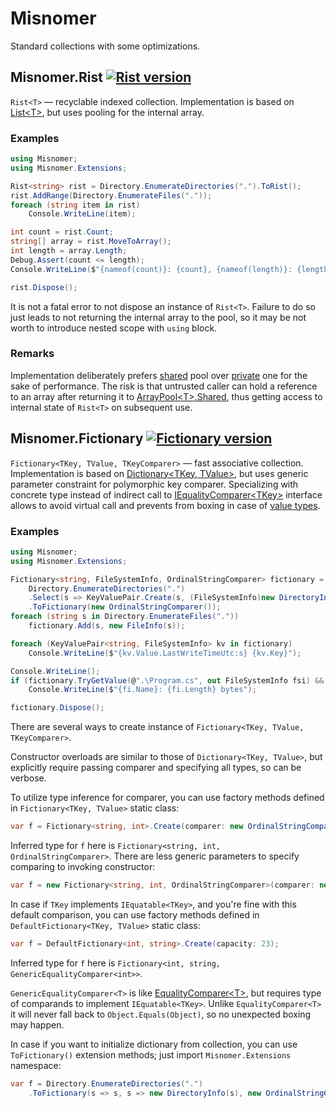 # Misnomer

Standard collections with some optimizations.

## Misnomer.Rist [![Rist version](https://img.shields.io/nuget/v/Misnomer.Rist.svg)](https://www.nuget.org/packages/Misnomer.Rist/)

`Rist<T>` — recyclable indexed collection.
Implementation is based on [List&lt;T&gt;](https://github.com/dotnet/corefx/blob/master/src/Common/src/CoreLib/System/Collections/Generic/List.cs), but uses pooling for the internal array.

### Examples

```csharp
using Misnomer;
using Misnomer.Extensions;
```

```csharp
Rist<string> rist = Directory.EnumerateDirectories(".").ToRist();
rist.AddRange(Directory.EnumerateFiles("."));
foreach (string item in rist)
    Console.WriteLine(item);

int count = rist.Count;
string[] array = rist.MoveToArray();
int length = array.Length;
Debug.Assert(count <= length);
Console.WriteLine($"{nameof(count)}: {count}, {nameof(length)}: {length}");

rist.Dispose();
```

It is not a fatal error to not dispose an instance of `Rist<T>`.
Failure to do so just leads to not returning the internal array to the pool, so it may be not worth to introduce nested scope with `using` block.

### Remarks

Implementation deliberately prefers [shared](https://docs.microsoft.com/en-us/dotnet/api/system.buffers.arraypool-1.shared) pool over [private](https://docs.microsoft.com/en-us/dotnet/api/system.buffers.arraypool-1.create) one for the sake of performance.
The risk is that untrusted caller can hold a reference to an array after returning it to [ArrayPool&lt;T&gt;.Shared](https://docs.microsoft.com/en-us/dotnet/api/system.buffers.arraypool-1.shared), thus getting access to internal state of `Rist<T>` on subsequent use.

## Misnomer.Fictionary [![Fictionary version](https://img.shields.io/nuget/v/Misnomer.Fictionary.svg)](https://www.nuget.org/packages/Misnomer.Fictionary/)

`Fictionary<TKey, TValue, TKeyComparer>` — fast associative collection.
Implementation is based on [Dictionary&lt;TKey, TValue&gt;](https://github.com/dotnet/corefx/blob/master/src/Common/src/CoreLib/System/Collections/Generic/Dictionary.cs), but uses generic parameter constraint for polymorphic key comparer.
Specializing with concrete type instead of indirect call to [IEqualityComparer&lt;TKey&gt;](https://docs.microsoft.com/en-us/dotnet/api/system.collections.generic.iequalitycomparer-1) interface allows to avoid virtual call and prevents from boxing in case of [value types](https://adamsitnik.com/Value-Types-vs-Reference-Types/).

### Examples

```csharp
using Misnomer;
using Misnomer.Extensions;
```

```csharp
Fictionary<string, FileSystemInfo, OrdinalStringComparer> fictionary =
    Directory.EnumerateDirectories(".")
    .Select(s => KeyValuePair.Create(s, (FileSystemInfo)new DirectoryInfo(s)))
    .ToFictionary(new OrdinalStringComparer());
foreach (string s in Directory.EnumerateFiles("."))
    fictionary.Add(s, new FileInfo(s));

foreach (KeyValuePair<string, FileSystemInfo> kv in fictionary)
    Console.WriteLine($"{kv.Value.LastWriteTimeUtc:s} {kv.Key}");

Console.WriteLine();
if (fictionary.TryGetValue(@".\Program.cs", out FileSystemInfo fsi) && fsi is FileInfo fi)
    Console.WriteLine($"{fi.Name}: {fi.Length} bytes");

fictionary.Dispose();
```

There are several ways to create instance of `Fictionary<TKey, TValue, TKeyComparer>`.

Constructor overloads are similar to those of `Dictionary<TKey, TValue>`, but explicitly require passing comparer and specifying all types, so can be verbose. 

To utilize type inference for comparer, you can use factory methods defined in `Fictionary<TKey, TValue>` static class:

```csharp
var f = Fictionary<string, int>.Create(comparer: new OrdinalStringComparer());
```

Inferred type for `f` here is `Fictionary<string, int, OrdinalStringComparer>`.
There are less generic parameters to specify comparing to invoking constructor:

```csharp
var f = new Fictionary<string, int, OrdinalStringComparer>(comparer: new OrdinalStringComparer());
```

In case if `TKey` implements `IEquatable<TKey>`, and you're fine with this default comparison, you can use factory methods defined in `DefaultFictionary<TKey, TValue>` static class:

```csharp
var f = DefaultFictionary<int, string>.Create(capacity: 23);
```

Inferred type for `f` here is `Fictionary<int, string, GenericEqualityComparer<int>>`.

`GenericEqualityComparer<T>` is like [EqualityComparer&lt;T&gt;](https://docs.microsoft.com/en-us/dotnet/api/system.collections.generic.equalitycomparer-1), but requires type of comparands to implement `IEquatable<TKey>`. Unlike `EqualityComparer<T>` it will never fall back to `Object.Equals(Object)`, so no unexpected boxing may happen.

In case if you want to initialize dictionary from collection, you can use `ToFictionary()` extension methods; just import `Misnomer.Extensions` namespace:

```csharp
var f = Directory.EnumerateDirectories(".")
    .ToFictionary(s => s, s => new DirectoryInfo(s), new OrdinalStringComparer());
```

